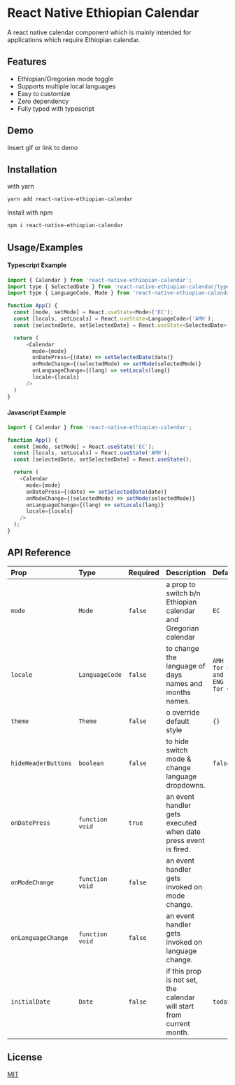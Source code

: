 # React Native Ethiopian Calendar

A react native calendar component which is mainly intended for applications which require Ethiopian calendar.

## Features

- Ethiopian/Gregorian mode toggle
- Supports multiple local languages
- Easy to customize
- Zero dependency
- Fully typed with typescript

## Demo

Insert gif or link to demo

## Installation

with yarn

```bash
yarn add react-native-ethiopian-calendar
```

Install with npm

```bash
npm i react-native-ethiopian-calendar
```

## Usage/Examples

#### Typescript Example

```javascript
import { Calendar } from 'react-native-ethiopian-calendar';
import type { SelectedDate } from 'react-native-ethiopian-calendar/types';
import type { LanguageCode, Mode } from 'react-native-ethiopian-calendar/utils/locals/types';

function App() {
  const [mode, setMode] = React.useState<Mode>('EC');
  const [locals, setLocals] = React.useState<LanguageCode>('AMH');
  const [selectedDate, setSelectedDate] = React.useState<SelectedDate>();

  return (
      <Calendar
        mode={mode}
        onDatePress={(date) => setSelectedDate(date)}
        onModeChange={(selectedMode) => setMode(selectedMode)}
        onLanguageChange={(lang) => setLocals(lang)}
        locale={locals}
      />
  )
}
```

#### Javascript Example

```javascript
import { Calendar } from 'react-native-ethiopian-calendar';

function App() {
  const [mode, setMode] = React.useState('EC');
  const [locals, setLocals] = React.useState('AMH');
  const [selectedDate, setSelectedDate] = React.useState();

  return (
    <Calendar
      mode={mode}
      onDatePress={(date) => setSelectedDate(date)}
      onModeChange={(selectedMode) => setMode(selectedMode)}
      onLanguageChange={(lang) => setLocals(lang)}
      locale={locals}
    />
  );
}
```

## API Reference

| Prop                | Type            | Required | Description                                                          | Default                     |
| :------------------ | :-------------- | :------- | :------------------------------------------------------------------- | :-------------------------- |
| `mode`              | `Mode`          | `false`  | a prop to switch b/n Ethiopian calendar and Gregorian calendar       | `EC`                        |
| `locale`            | `LanguageCode`  | `false`  | to change the language of days names and months names.               | `AMH for EC and ENG for GC` |
| `theme`             | `Theme`         | `false`  | o override default style                                             | `{}`                        |
| `hideHeaderButtons` | `boolean`       | `false`  | to hide switch mode & change language dropdowns.                     | `false`                     |
| `onDatePress`       | `function void` | `true`   | an event handler gets executed when date press event is fired.       |                             |
| `onModeChange`      | `function void` | `false`  | an event handler gets invoked on mode change.                        |                             |
| `onLanguageChange`  | `function void` | `false`  | an event handler gets invoked on language change.                    |                             |
| `initialDate`       | `Date`          | `false`  | if this prop is not set, the calendar will start from current month. | `today`                     |

## License

[MIT](https://choosealicense.com/licenses/mit/)
